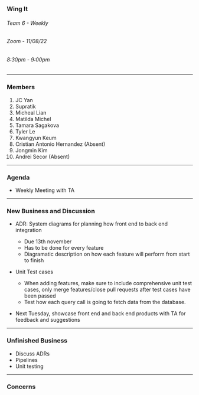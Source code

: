 ### Wing It

###### Team 6 - Weekly

###### Zoom - 11/08/22

###### 8:30pm - 9:00pm

<hr>

### Members

1. JC Yan
2. Supratik
3. Micheal Lian
4. Matilda Michel
5. Tamara Sagakova
6. Tyler Le
7. Kwangyun Keum
8. Cristian Antonio Hernandez (Absent)
9. Jongmin Kim
10. Andrei Secor (Absent)

<hr>

### Agenda

- Weekly Meeting with TA

<hr>

### New Business and Discussion

- ADR: System diagrams for planning how front end to back end integration

  - Due 13th november
  - Has to be done for every feature
  - Diagramatic description on how each feature will perform from start to finish

- Unit Test cases
  - When adding features, make sure to include comprehensive unit test cases, only merge features/close pull requests after test cases have been passed
  - Test how each query call is going to fetch data from the database.
- Next Tuesday, showcase front end and back end products with TA for feedback and suggestions

<hr>

### Unfinished Business

- Discuss ADRs
- Pipelines
- Unit testing

<hr>

### Concerns
